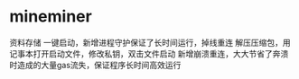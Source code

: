 # mineminer
资料存储
一键启动，新增进程守护保证了长时间运行，掉线重连
解压压缩包，用记事本打开启动文件，修改私钥，双击文件启动
新增崩溃重连，大大节省了奔溃时造成的大量gas流失，保证程序长时间高效运行
